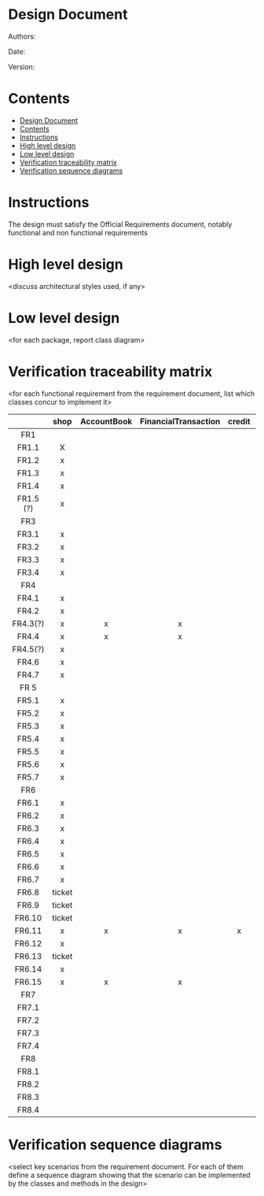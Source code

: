 # Design Document 


Authors: 

Date:

Version:


# Contents

- [Design Document](#design-document)
- [Contents](#contents)
- [Instructions](#instructions)
- [High level design](#high-level-design)
- [Low level design](#low-level-design)
- [Verification traceability matrix](#verification-traceability-matrix)
- [Verification sequence diagrams](#verification-sequence-diagrams)

# Instructions

The design must satisfy the Official Requirements document, notably functional and non functional requirements

# High level design 

<discuss architectural styles used, if any>
<report package diagram>






# Low level design

<for each package, report class diagram>









# Verification traceability matrix

\<for each functional requirement from the requirement document, list which classes concur to implement it>

|           |  shop  | AccountBook | FinancialTransaction | credit | debit | User  | Cashier | ShopManager | Administrator | Order | ProductType | Product | Position | ReturnTransaction | Quantity | CreditCardCircuit | SaleTransaction | LoyaltyCard | Customer |
| :-------: | :----: | :---------: | :------------------: | :----: | :---: | :---: | :-----: | :---------: | :-----------: | :---: | :---------: | :-----: | :------: | :---------------: | :------: | :---------------: | :-------------: | :---------: | :------: |
|    FR1    |        |             |                      |        |       |       |         |             |               |       |             |         |          |                   |          |                   |                 |             |          |
|   FR1.1   |   X    |             |                      |        |       |   X   |         |             |               |       |             |         |          |                   |          |                   |                 |             |          |
|   FR1.2   |   x    |             |                      |        |       |       |         |             |               |       |             |         |          |                   |          |                   |                 |             |          |
|   FR1.3   |   x    |             |                      |        |       |       |         |             |               |       |             |         |          |                   |          |                   |                 |             |          |
|   FR1.4   |   x    |             |                      |        |       |       |         |             |               |       |             |         |          |                   |          |                   |                 |             |          |
| FR1.5 (?) |   x    |             |                      |        |       |   x   |         |             |               |       |             |         |          |                   |          |                   |                 |             |          |
|    FR3    |        |             |                      |        |       |       |         |             |               |       |             |         |          |                   |          |                   |                 |             |          |
|   FR3.1   |   x    |             |                      |        |       |       |         |             |               |       |      x      |         |          |                   |          |                   |                 |             |          |
|   FR3.2   |   x    |             |                      |        |       |       |         |             |               |       |             |         |          |                   |          |                   |                 |             |          |
|   FR3.3   |   x    |             |                      |        |       |       |         |             |               |       |      x      |         |          |                   |          |                   |                 |             |          |
|   FR3.4   |   x    |             |                      |        |       |       |         |             |               |       |      x      |         |          |                   |          |                   |                 |             |          |
|    FR4    |        |             |                      |        |       |       |         |             |               |       |             |         |          |                   |          |                   |                 |             |          |
|   FR4.1   |   x    |             |                      |        |       |       |         |             |               |       |      x      |         |          |                   |          |                   |                 |             |          |
|   FR4.2   |   x    |             |                      |        |       |       |         |             |               |       |      x      |         |          |                   |          |                   |                 |             |          |
| FR4.3(?)  |   x    |      x      |          x           |        |       |       |         |             |               |       |             |         |          |                   |          |                   |                 |             |          |
|   FR4.4   |   x    |      x      |          x           |        |   x   |       |         |             |               |   x   |      x      |         |          |                   |          |                   |                 |             |          |
| FR4.5(?)  |   x    |             |                      |        |       |       |         |             |               |       |             |         |          |                   |          |                   |                 |             |          |
|   FR4.6   |   x    |             |                      |        |       |       |         |             |               |   x   |             |         |          |                   |          |                   |                 |             |          |
|   FR4.7   |   x    |             |                      |        |       |       |         |             |               |   x   |             |         |          |                   |          |                   |                 |             |          |
|   FR 5    |        |             |                      |        |       |       |         |             |               |       |             |         |          |                   |          |                   |                 |             |          |
|   FR5.1   |   x    |             |                      |        |       |       |         |             |               |       |             |         |          |                   |          |                   |                 |             |    x     |
|   FR5.2   |   x    |             |                      |        |       |       |         |             |               |       |             |         |          |                   |          |                   |                 |             |    x     |
|   FR5.3   |   x    |             |                      |        |       |       |         |             |               |       |             |         |          |                   |          |                   |                 |             |    x     |
|   FR5.4   |   x    |             |                      |        |       |       |         |             |               |       |             |         |          |                   |          |                   |                 |             |    x     |
|   FR5.5   |   x    |             |                      |        |       |       |         |             |               |       |             |         |          |                   |          |                   |                 |      x      |          |
|   FR5.6   |   x    |             |                      |        |       |       |         |             |               |       |             |         |          |                   |          |                   |                 |      x      |          |
|   FR5.7   |   x    |             |                      |        |       |       |         |             |               |       |             |         |          |                   |          |                   |                 |      x      |          |
|    FR6    |        |             |                      |        |       |       |         |             |               |       |             |         |          |                   |          |                   |                 |             |          |
|   FR6.1   |   x    |             |                      |        |       |       |         |             |               |       |             |         |          |                   |          |                   |                 |             |          |
|   FR6.2   |   x    |             |                      |        |       |       |         |             |               |       |      x      |    x    |          |                   |    x     |                   |        x        |             |          |
|   FR6.3   |   x    |             |                      |        |       |       |         |             |               |       |      x      |    x    |          |                   |    x     |                   |        x        |             |          |
|   FR6.4   |   x    |             |                      |        |       |       |         |             |               |       |             |         |          |                   |          |                   |        x        |             |          |
|   FR6.5   |   x    |             |                      |        |       |       |         |             |               |       |      x      |         |          |                   |          |                   |                 |             |          |
|   FR6.6   |   x    |             |                      |        |       |       |         |             |               |       |             |         |          |                   |          |                   |        x        |             |          |
|   FR6.7   |   x    |             |                      |        |       |       |         |             |               |       |             |         |          |                   |          |                   |                 |             |          |
|   FR6.8   | ticket |             |                      |        |       |       |         |             |               |       |             |         |          |                   |          |                   |                 |             |          |
|   FR6.9   | ticket |             |                      |        |       |       |         |             |               |       |             |         |          |                   |          |                   |                 |             |          |
|  FR6.10   | ticket |             |                      |        |       |       |         |             |               |       |             |         |          |                   |          |                   |                 |             |          |
|  FR6.11   |   x    |      x      |          x           |   x    |       |       |         |             |               |       |             |         |          |                   |          |         x         |        x        |             |          |
|  FR6.12   |   x    |             |                      |        |       |       |         |             |               |       |             |         |          |         x         |          |                   |                 |             |          |
|  FR6.13   | ticket |             |                      |        |       |       |         |             |               |       |             |         |          |                   |          |                   |                 |             |          |
|  FR6.14   |   x    |             |                      |        |       |       |         |             |               |       |             |         |          |         x         |          |                   |                 |             |          |
|  FR6.15   |   x    |      x      |          x           |        |   x   |       |         |             |               |       |      x      |    x    |          |         x         |          |                   |                 |             |          |
|    FR7    |        |             |                      |        |       |       |         |             |               |       |             |         |          |                   |          |                   |                 |             |          |
|   FR7.1   |        |             |                      |        |       |       |         |             |               |       |             |         |          |                   |          |                   |                 |             |          |
|   FR7.2   |        |             |                      |        |       |       |         |             |               |       |             |         |          |                   |          |                   |                 |             |          |
|   FR7.3   |        |             |                      |        |       |       |         |             |               |       |             |         |          |                   |          |                   |                 |             |          |
|   FR7.4   |        |             |                      |        |       |       |         |             |               |       |             |         |          |                   |          |                   |                 |             |          |
|    FR8    |        |             |                      |        |       |       |         |             |               |       |             |         |          |                   |          |                   |                 |             |          |
|   FR8.1   |        |             |                      |        |       |       |         |             |               |       |             |         |          |                   |          |                   |                 |             |          |
|   FR8.2   |        |             |                      |        |       |       |         |             |               |       |             |         |          |                   |          |                   |                 |             |          |
|   FR8.3   |        |             |                      |        |       |       |         |             |               |       |             |         |          |                   |          |                   |                 |             |          |
|   FR8.4   |        |             |                      |        |       |       |         |             |               |       |             |         |          |                   |          |                   |                 |             |          |









# Verification sequence diagrams 
\<select key scenarios from the requirement document. For each of them define a sequence diagram showing that the scenario can be implemented by the classes and methods in the design>

